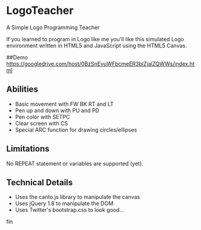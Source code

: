 LogoTeacher
===========

A Simple Logo Programming Teacher

If you learned to program in Logo like me you'll like this simulated Logo environment written in HTML5 and JavaScript using the HTML5 Canvas.

##Demo
https://googledrive.com/host/0BzSnEvuWFbcmeER3blZjalZQWWs/index.html

## Abilities
* Basic movement with FW BK RT and LT
* Pen up and down with PU and PD
* Pen color with SETPC 
* Clear screen with CS
* Special ARC function for drawing circles/ellipses

## Limitations
No REPEAT statement or variables are supported (yet).

## Technical Details
* Uses the canto.js library to manipulate the canvas
* Uses jQuery 1.8 to manipulate the DOM
* Uses Twitter's bootstrap.css to look good...

fin

